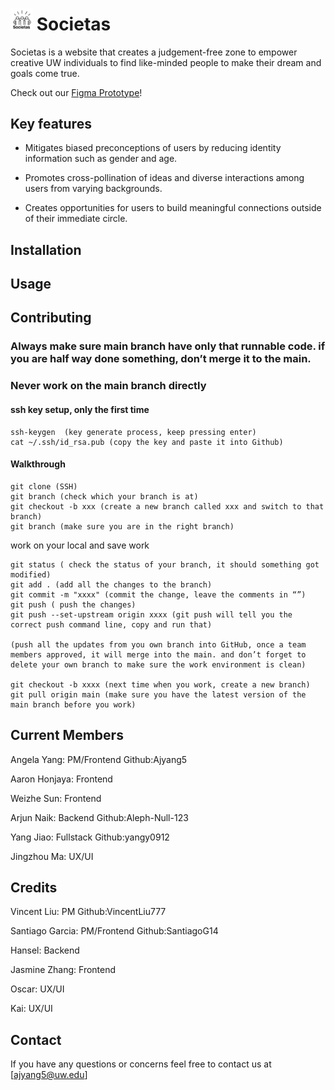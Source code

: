# <img src="./client/public/logo.png" width="35" alt="societas logo"> Societas

Societas is a website that creates a judgement-free zone to empower creative UW individuals to find like-minded people to make their dream and goals come true.

Check out our [Figma Prototype](https://www.figma.com/file/6yX5dizljeuc0oP9LdDIOM/WINFO-Hackathon-Societas?node-id=0%3A1&t=Tcgv1oujrbZSiSCV-1)!

## Key features

- Mitigates biased preconceptions of users by reducing identity information such as gender and age.

- Promotes cross-pollination of ideas and diverse interactions among users from varying backgrounds.

- Creates opportunities for users to build meaningful connections outside of their immediate circle.

## Installation

## Usage

## Contributing

### Always make sure main branch have only that runnable code. if you are half way done something, don’t merge it to the main.

### Never work on the main branch directly

#### ssh key setup, only the first time

```
ssh-keygen  (key generate process, keep pressing enter)
cat ~/.ssh/id_rsa.pub (copy the key and paste it into Github)
```

#### Walkthrough

```
git clone (SSH)
git branch (check which your branch is at)
git checkout -b xxx (create a new branch called xxx and switch to that branch)
git branch (make sure you are in the right branch)
```

work on your local and save work

```
git status ( check the status of your branch, it should something got modified)
git add . (add all the changes to the branch)
git commit -m "xxxx" (commit the change, leave the comments in “”)
git push ( push the changes)
git push --set-upstream origin xxxx (git push will tell you the correct push command line, copy and run that)

(push all the updates from you own branch into GitHub, once a team members approved, it will merge into the main. and don’t forget to delete your own branch to make sure the work environment is clean)

git checkout -b xxxx (next time when you work, create a new branch)
git pull origin main (make sure you have the latest version of the main branch before you work)
```

## Current Members

Angela Yang: PM/Frontend Github:Ajyang5

Aaron Honjaya: Frontend

Weizhe Sun: Frontend

Arjun Naik: Backend Github:Aleph-Null-123

Yang Jiao: Fullstack Github:yangy0912

Jingzhou Ma: UX/UI


## Credits

Vincent Liu: PM Github:VincentLiu777

Santiago Garcia: PM/Frontend Github:SantiagoG14

Hansel: Backend

Jasmine Zhang: Frontend

Oscar: UX/UI

Kai: UX/UI

## Contact

If you have any questions or concerns feel free to contact us at [ajyang5@uw.edu]
